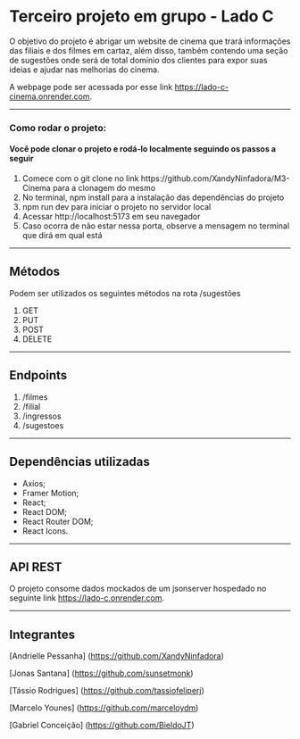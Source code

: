 # Terceiro projeto em grupo - Lado C
O objetivo do projeto é abrigar um website de cinema que trará informações das filiais e dos filmes em cartaz, além disso, também contendo uma seção de sugestões onde será de total domínio dos clientes para expor suas ideias e ajudar nas melhorias do cinema.

A webpage pode ser acessada por esse link https://lado-c-cinema.onrender.com.

<hr>
<h3> Como rodar o projeto:</h3>
<h4> Você pode clonar o projeto e rodá-lo localmente seguindo os passos a seguir</h4>
<ol>
<li> Comece com o git clone no link https://github.com/XandyNinfadora/M3-Cinema para a clonagem do mesmo </li>
<li> No terminal, npm install para a instalação das dependências do projeto </li>
<li> npm run dev para iniciar o projeto no servidor local </li>
<li> Acessar http://localhost:5173 em seu navegador </li>
<li> Caso ocorra de não estar nessa porta, observe a mensagem no terminal que dirá em qual está </li>
</ol>

<hr>

## Métodos
Podem ser utilizados os seguintes métodos na rota /sugestões
<ol>
<li> GET </li>
<li> PUT </li>
<li> POST </li>
<li> DELETE </li>
</ol>

<hr>

## Endpoints
<ol>
<li> /filmes </li>
<li> /filial </li>
<li> /ingressos </li>
<li> /sugestoes </li>
</ol>

<hr>

## Dependências utilizadas
- Axios;
- Framer Motion;
- React;
- React DOM; 
- React Router DOM;
- React Icons.

<hr>

## API REST
O projeto consome dados mockados de um jsonserver hospedado no seguinte link https://lado-c.onrender.com.

<hr>

## Integrantes

[Andrielle Pessanha] (https://github.com/XandyNinfadora)

[Jonas Santana] (https://github.com/sunsetmonk)

[Tássio Rodrigues] (https://github.com/tassiofeliperj)

[Marcelo Younes] (https://github.com/marceloydm)

[Gabriel Conceição] (https://github.com/BieldoJT)

<br>
